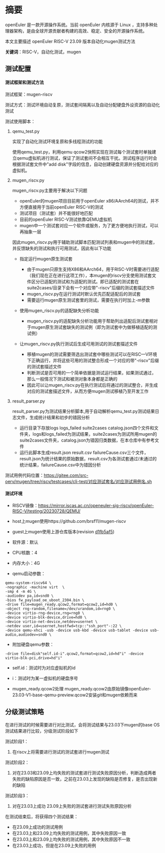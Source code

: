 # 摘要

openEuler 是一款开源操作系统。当前 openEuler 内核源于 Linux ，支持多种处理器架构，是由全球开源贡献者构建的高效、稳定、安全的开源操作系统。 

本文主要描述 openEuler RISC-V 23.09 版本自动化mugen测试方法

**关键词**：RISC-V，自动化测试，mugen

## 测试配置

#### 测试框架和测试方法

测试框架：mugen-riscv

测试方式：测试环境自动复原，测试套间隔离以及自动分配硬盘外设资源的自动化测试

测试使用脚本：

1. qemu_test.py

   实现了自动化测试环境复原和多线程测试的功能

   使用qemu_test.py，利用qemu qcow2快照实现在测试每个测试套时单独建立qemu虚拟机进行测试，保证了测试套间不会相互干扰。测试程序运行时会根据测试套文件中"add disk"字段的信息，自动创建硬盘资源并分配给对应的虚拟机。

2. mugen_riscv.py

   mugen_riscv.py主要用于解决以下问题

   - openEuler的mugen项目目前用于openEuler x86/AArch64的测试，并不方便直接用于当前openEuler RISC-V的测试
   - 测试项目（测试套）并不能很好地匹配
   - 目前的openEuler RISC-V测试依靠QEMU虚拟机
   - mugen中一个测试套对应一个软件或服务，为了更方便地执行测试，可以再抽象一层

   因此mugen_riscv.py用于辅助测试脚本匹配测试列表和mugen中的测试套，并反馈缺失的测试和执行可用测试，因此有以下功能

   - 指定运行mugen原生测试套
     - 由于mugen只原生支持X86和AArch64，用于RISC-V时需要进行适配（我们现在正在进行这项工作），本mugen的riscv分支使用测试套文件区分已适配的测试和为适配的测试。即已适配的测试套在suite2cases/目录下会有一个对应带"-riscv"后缀的测试套描述文件
     - mugen_riscv.py在运行测试时默认优先匹配适配后的测试套
     - 需要运行mugen原生测试套里的测试，需要在执行时加上-m参数
   - 使用mugen_riscv.py的适配缺失分析功能
     - mugen_riscv.py的适配缺失分析功能用于帮助列出适配后测试套相对于mugen原生测试套缺失的测试例（即为测试套中为做移植适配的测试例）

   - 让mugen_riscv.py执行测试后生成可用测试的测试套描述文件
     - 移植mugen的测试需要筛选出测试套中哪些测试可以在RISC—V环境下正确运行，并将这些可用的测试整合形成一个对应的带"-riscv"后缀的测试套描述文件
     - 判断测试是否可用的一个简单依据是测试运行结果，如果测试通过，那么一般情况下测试和被测对象本身都是正确的
     - 因此可以让mugen_riscv.py在执行测试后将通过的测试整合，并生成对应的测试套描述文件，从而方便mugen测试移植乃至开发工作

3. result_parser.py

   result_parser.py为测试结果分析脚本,用于自动解析qemu_test.py测试结果日志文件，生成统计结果和初步的错因分析

   - 运行目录下存放logs logs_failed suite2cases catalog.json四个文件和文件夹，logs和logs_failed为测试结果，suite2cases为测试所用mugen的suite2cases文件夹，catalog.json为错因归类数据，在本仓库中有参考文件
   - 运行此脚本生成result.json result.csv failureCause.csv三个文件，result.json为统计结果的原始数据，result.csv为各测试套通过/未通过的统计结果，failureCause.csv中为错因分析

测试用例代码位置：https://gitee.com/src-oerv/mugen/tree/riscv/testcases/cli-test/对应测试套名/对应测试用例名.sh

#### 测试环境

- RISCV镜像：https://mirror.iscas.ac.cn/openeuler-sig-riscv/openEuler-RISC-V/testing/20230728/QEMU/

- host上mugen使用https://github.com/brsf11/mugen-riscv

- guest上mugen使用上游仓库版本(revision [d1fb5af5](https://gitee.com/openeuler/mugen/commit/d1fb5af5572de344090fb979bdc45694564b0620))

- 软件源：默认

- CPU核数：4

- 内存大小：4G

- qemu启动参数：


```
qemu-system-riscv64 \
-nographic -machine virt  \
-smp 4 -m 4G \
-audiodev pa,id=snd0 \
-bios fw_payload_oe_uboot_2304.bin \
-drive file=mugen_ready.qcow2,format=qcow2,id=hd0 \
-object rng-random,filename=/dev/urandom,id=rng0 \
-device virtio-rng-device,rng=rng0 \
-device virtio-blk-device,drive=hd0 \
-device virtio-net-device,netdev=usernet \
-netdev user,id=usernet,hostfwd=tcp::"ssh_port"-:22 \
-device qemu-xhci -usb -device usb-kbd -device usb-tablet -device usb-audio,audiodev=snd0 \ 
```

- 附加硬盘qemu参数：


```
-drive file=disk"self.id-i".qcow2,format=qcow2,id=hd"i" -device virtio-blk-pci,drive=hd"i"
```

- self.id：测试时为对应虚拟机的id

- i：测试时为某一虚拟机的硬盘序号

- mugen_ready.qcow2处理
  mugen_ready.qcow2由原始镜像openEuler-23.03-V1-base-qemu-preview.qcow2安装git和mugen依赖而来

## 分级测试策略

在进行测试的时候需要进行对比测试，会将测试结果与23.03下mugen的base OS测试结果进行比较，分级测试阶段如下

测试阶段1：

1. 在riscv上将需要进行测试的测试套进行mugen测试


测试阶段2：

1. 对在23.03和23.09上均失败的测试套进行测试失败原因分析，判断造成两者失败的缺陷原因是否一致，之前在23.03上发现的缺陷是否修复，是否出现新的缺陷


测试阶段3：

1. 对在23.03上成功 23.09上失败的测试套进行测试失败原因分析

在测试结束后，将获得四个测试结果：

- 在23.09上成功的测试用例
- 在23.03上和23.09上均失败的测试用例，其中失败原因一致
- 在23.03上和23.09上均失败的测试用例，其中失败原因不一致
- 在23.03上成功，但是在23.09上失败的用例